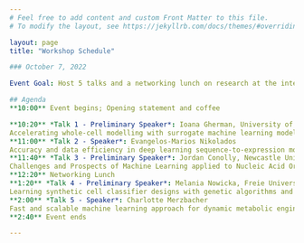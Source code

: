 ```yaml
---
# Feel free to add content and custom Front Matter to this file.
# To modify the layout, see https://jekyllrb.com/docs/themes/#overriding-theme-defaults

layout: page
title: "Workshop Schedule"

### October 7, 2022

Event Goal: Host 5 talks and a networking lunch on research at the intersection of synthetic biology and machine learning. Talks will be 30 minutes each, with 10 minutes of question and discussion time. 

## Agenda
**10:00** Event begins; Opening statement and coffee 

**10:20** *Talk 1 - Preliminary Speaker*: Ioana Gherman, University of Bristol
Accelerating whole-cell modelling with surrogate machine learning models
**11:00** *Talk 2 - Speaker*: Evangelos-Marios Nikolados
Accuracy and data efficiency in deep learning sequence-to-expression models
**11:40** *Talk 3 - Preliminary Speaker*: Jordan Conolly, Newcastle University
Challenges and Prospects of Machine Learning applied to Nucleic Acid Origami
**12:20** Networking Lunch
**1:20** *Talk 4 - Preliminary Speaker*: Melania Nowicka, Freie Universität Berlin
Learning synthetic cell classifier designs with genetic algorithms and logic programming
**2:00** *Talk 5 - Speaker*: Charlotte Merzbacher
Fast and scalable machine learning approach for dynamic metabolic engineering
**2:40** Event ends

---
```

